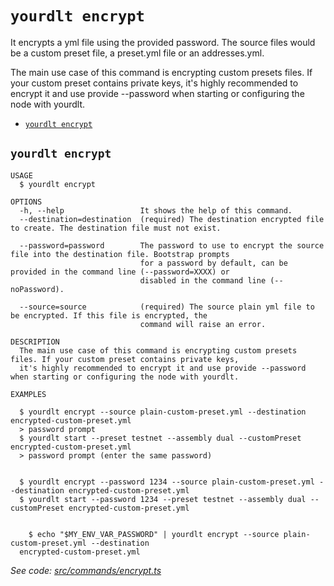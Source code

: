 `yourdlt encrypt`
=================

It encrypts a yml file using the provided password. The source files would be a custom preset file, a preset.yml file or an addresses.yml.

The main use case of this command is encrypting custom presets files. If your custom preset contains private keys, it's highly recommended to encrypt it and use provide --password when starting or configuring the node with yourdlt.

* [`yourdlt encrypt`](#yourdlt-encrypt)

## `yourdlt encrypt`

```
USAGE
  $ yourdlt encrypt

OPTIONS
  -h, --help                 It shows the help of this command.
  --destination=destination  (required) The destination encrypted file to create. The destination file must not exist.

  --password=password        The password to use to encrypt the source file into the destination file. Bootstrap prompts
                             for a password by default, can be provided in the command line (--password=XXXX) or
                             disabled in the command line (--noPassword).

  --source=source            (required) The source plain yml file to be encrypted. If this file is encrypted, the
                             command will raise an error.

DESCRIPTION
  The main use case of this command is encrypting custom presets files. If your custom preset contains private keys, 
  it's highly recommended to encrypt it and use provide --password when starting or configuring the node with yourdlt.

EXAMPLES

  $ yourdlt encrypt --source plain-custom-preset.yml --destination encrypted-custom-preset.yml
  > password prompt
  $ yourdlt start --preset testnet --assembly dual --customPreset encrypted-custom-preset.yml
  > password prompt (enter the same password)
        

  $ yourdlt encrypt --password 1234 --source plain-custom-preset.yml --destination encrypted-custom-preset.yml
  $ yourdlt start --password 1234 --preset testnet --assembly dual --customPreset encrypted-custom-preset.yml


    $ echo "$MY_ENV_VAR_PASSWORD" | yourdlt encrypt --source plain-custom-preset.yml --destination 
  encrypted-custom-preset.yml
```

_See code: [src/commands/encrypt.ts](https://github.com/usingblockchain/yourdlt/blob/v1.3.0/src/commands/encrypt.ts)_
